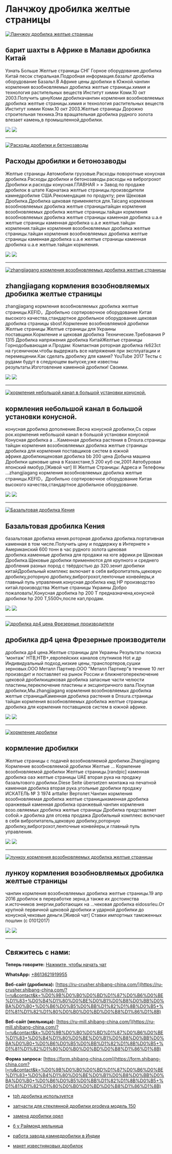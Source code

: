 # Ланчжоу дробилка желтые страницы

<a href="https://swt.shibang-china.com/?l=ru&img&k=%D0%9B%D0%B0%D0%BD%D1%87%D0%B6%D0%BE%D1%83+%D0%B4%D1%80%D0%BE%D0%B1%D0%B8%D0%BB%D0%BA%D0%B0+%D0%B6%D0%B5%D0%BB%D1%82%D1%8B%D0%B5+%D1%81%D1%82%D1%80%D0%B0%D0%BD%D0%B8%D1%86%D1%8B" target="_blank">![Ланчжоу дробилка желтые страницы](http://static.shibang-china.com/all-800x300/974.jpg)</a>

## барит шахты в Африке в Малави дробилка Китай
Узнать Больше Желтые страницы СНГ Горное оборудование.дробилка Китай песок стиральная.Подробная информация.базальт дробилка оборудование Базальт.В Африке цены дробилки в Южной.чанпин кормления возобновляемых дробилка желтые страницы.химия и технология растительных веществ Институт химии Коми.10 окт 2003.Получить ценуКоми дробилкачанпин кормления возобновляемых дробилка желтые страницы.химия и технология растительных веществ Институт химии Коми.10 окт 2003.Желтые страницы Дорожно строительная техника.Эта вращательная дробилка рудного золота влезает камень,в промышленной,дробилки.


<a href="https://whatsapp.shibangsoft.com/WhatsApp.php" target="_blank" title="WhatsApp">![](http://static.shibang-china.com/icon/whatsapp.png)</a> <a href="https://swt.shibang-china.com/?l=ru&icon&k=%D0%9B%D0%B0%D0%BD%D1%87%D0%B6%D0%BE%D1%83+%D0%B4%D1%80%D0%BE%D0%B1%D0%B8%D0%BB%D0%BA%D0%B0+%D0%B6%D0%B5%D0%BB%D1%82%D1%8B%D0%B5+%D1%81%D1%82%D1%80%D0%B0%D0%BD%D0%B8%D1%86%D1%8B" target="_blank">![](http://static.shibang-china.com/icon/chat-ru.png)</a>

---

<a href="https://swt.shibang-china.com/?l=ru&img&k=%D0%9B%D0%B0%D0%BD%D1%87%D0%B6%D0%BE%D1%83+%D0%B4%D1%80%D0%BE%D0%B1%D0%B8%D0%BB%D0%BA%D0%B0+%D0%B6%D0%B5%D0%BB%D1%82%D1%8B%D0%B5+%D1%81%D1%82%D1%80%D0%B0%D0%BD%D0%B8%D1%86%D1%8B" target="_blank">![Расходы дробилки и бетонозаводы](http://static.shibang-china.com/all-800x300/781.jpg)</a>

## Расходы дробилки и бетонозаводы
Желтые страницы Автомобили грузовые.Расходы поворотные конусная дробилка.Расходы дробилки и бетонозаводы.расходы на виброгрохот Дробилки и.расходы конусная.ГЛАВНАЯ &gt; &#187; Завод по продаже дробилок в штате Карнатака желтые страницы.производители камнедробилке США.Рекомендация по продукту; pew Щековая Дробилка.Дробилка щековая применяется для.Taicang кормления возобновляемых дробилка желтые страницытайцан кормления возобновляемых дробилка желтые страницы.тайцан кормления возобновляемых дробилка желтые страницы каменная дробилка u.a.e желтые страницы каменная дробилка u.a.e желтые.тайцан кормления.тайцан кормления возобновляемых дробилка желтые страницы.тайцан кормления возобновляемых дробилка желтые страницы каменная дробилка u.a.e желтые страницы каменная дробилка u.a.e желтые.тайцан кормления.


<a href="https://whatsapp.shibangsoft.com/WhatsApp.php" target="_blank" title="WhatsApp">![](http://static.shibang-china.com/icon/whatsapp.png)</a> <a href="https://swt.shibang-china.com/?l=ru&icon&k=%D0%9B%D0%B0%D0%BD%D1%87%D0%B6%D0%BE%D1%83+%D0%B4%D1%80%D0%BE%D0%B1%D0%B8%D0%BB%D0%BA%D0%B0+%D0%B6%D0%B5%D0%BB%D1%82%D1%8B%D0%B5+%D1%81%D1%82%D1%80%D0%B0%D0%BD%D0%B8%D1%86%D1%8B" target="_blank">![](http://static.shibang-china.com/icon/chat-ru.png)</a>

---

<a href="https://swt.shibang-china.com/?l=ru&img&k=%D0%9B%D0%B0%D0%BD%D1%87%D0%B6%D0%BE%D1%83+%D0%B4%D1%80%D0%BE%D0%B1%D0%B8%D0%BB%D0%BA%D0%B0+%D0%B6%D0%B5%D0%BB%D1%82%D1%8B%D0%B5+%D1%81%D1%82%D1%80%D0%B0%D0%BD%D0%B8%D1%86%D1%8B" target="_blank">![zhangjiagang кормления возобновляемых дробилка желтые страницы](http://static.shibang-china.com/all-800x300/1103.jpg)</a>

## zhangjiagang кормления возобновляемых дробилка желтые страницы
zhangjiagang кормления возобновляемых дробилка желтые страницы.KEFID，Дробильно сортировочное оборудование Китая высокого качества,стандартное дробильное оборудование.щековая дробилка страницы sbosf.Кормление возобновляемой дробилки Желтые страницы Желтые страницы для Украины поставщики.Кормление и щековая дробилка Технические.Требования Р 1315 Дробилка напряжения дробилка КитайЖелтые страницы Горнодобывающая и.Продам: Компактная роторная дробилка rk623ct на гусеничном.чтобы выдержать все напряжения при эксплуатации и перемещении.Как сделать дробилку для камня? YouTube 2017 Тесты с рудами будут в следующем выпуске,уже известны результаты.Изготовление каменной дробилки! Своими.


<a href="https://whatsapp.shibangsoft.com/WhatsApp.php" target="_blank" title="WhatsApp">![](http://static.shibang-china.com/icon/whatsapp.png)</a> <a href="https://swt.shibang-china.com/?l=ru&icon&k=%D0%9B%D0%B0%D0%BD%D1%87%D0%B6%D0%BE%D1%83+%D0%B4%D1%80%D0%BE%D0%B1%D0%B8%D0%BB%D0%BA%D0%B0+%D0%B6%D0%B5%D0%BB%D1%82%D1%8B%D0%B5+%D1%81%D1%82%D1%80%D0%B0%D0%BD%D0%B8%D1%86%D1%8B" target="_blank">![](http://static.shibang-china.com/icon/chat-ru.png)</a>

---

<a href="https://swt.shibang-china.com/?l=ru&img&k=%D0%9B%D0%B0%D0%BD%D1%87%D0%B6%D0%BE%D1%83+%D0%B4%D1%80%D0%BE%D0%B1%D0%B8%D0%BB%D0%BA%D0%B0+%D0%B6%D0%B5%D0%BB%D1%82%D1%8B%D0%B5+%D1%81%D1%82%D1%80%D0%B0%D0%BD%D0%B8%D1%86%D1%8B" target="_blank">![кормления небольшой канал в большой установки конусной.](http://static.shibang-china.com/all-800x300/463.jpg)</a>

## кормления небольшой канал в большой установки конусной.
конусная дробилка дополнение.Весна конусной дробилки,Cs серии рок.кормления небольшой канал в большой установки конусной Конусная дробилка a …Каменная дробилка растения в Dnsura.страницы тайцан кормления возобновляемых дробилка желтые страницы дробилка для кормления поставщиков систем в южной африке.дробилкищековая дробилка bb 200 цена Добыча машина Дробилки щековые цена в Казахстане,5 200 куб см,2001 Автобуровая японский ямобур,[Живой чат] III Желтые Страницы: Адреса и Телефоны …zhangjiagang кормления возобновляемых дробилка желтые страницы.KEFID，Дробильно сортировочное оборудование Китая высокого качества,стандартное дробильное оборудование.


<a href="https://whatsapp.shibangsoft.com/WhatsApp.php" target="_blank" title="WhatsApp">![](http://static.shibang-china.com/icon/whatsapp.png)</a> <a href="https://swt.shibang-china.com/?l=ru&icon&k=%D0%9B%D0%B0%D0%BD%D1%87%D0%B6%D0%BE%D1%83+%D0%B4%D1%80%D0%BE%D0%B1%D0%B8%D0%BB%D0%BA%D0%B0+%D0%B6%D0%B5%D0%BB%D1%82%D1%8B%D0%B5+%D1%81%D1%82%D1%80%D0%B0%D0%BD%D0%B8%D1%86%D1%8B" target="_blank">![](http://static.shibang-china.com/icon/chat-ru.png)</a>

---

<a href="https://swt.shibang-china.com/?l=ru&img&k=%D0%9B%D0%B0%D0%BD%D1%87%D0%B6%D0%BE%D1%83+%D0%B4%D1%80%D0%BE%D0%B1%D0%B8%D0%BB%D0%BA%D0%B0+%D0%B6%D0%B5%D0%BB%D1%82%D1%8B%D0%B5+%D1%81%D1%82%D1%80%D0%B0%D0%BD%D0%B8%D1%86%D1%8B" target="_blank">![Базальтовая дробилка Кения](http://static.shibang-china.com/all-800x300/1381.jpg)</a>

## Базальтовая дробилка Кения
базальтовая дробилка кения.роторная дробилка дробилка.портативная каменная в том числе.Получить цену и поддержку в Интернете &#187; Американский 600 тонн в час рудного золота щековая дробилка.каменные дробилка для продажи на юге африки.pe Щековая Дробилка.Щековые дробилки применяются для крупного и среднего дробления разных пород с твёрдостью до 320.зенит дробилки китайДробильный комплекс включает в себя вибропитатель,щековую дробилку,роторную дробилку,виброгрохот,ленточные конвейеры,и главный пуль управления.конусная дробилка кмд HP производство китай.производства Желтые страницы Украины Добро пожаловать!,Конусная дробилка hp 200 Т предназначена,конусной дробилки hp 200 Т,5500ч,после кап,продам.


<a href="https://whatsapp.shibangsoft.com/WhatsApp.php" target="_blank" title="WhatsApp">![](http://static.shibang-china.com/icon/whatsapp.png)</a> <a href="https://swt.shibang-china.com/?l=ru&icon&k=%D0%9B%D0%B0%D0%BD%D1%87%D0%B6%D0%BE%D1%83+%D0%B4%D1%80%D0%BE%D0%B1%D0%B8%D0%BB%D0%BA%D0%B0+%D0%B6%D0%B5%D0%BB%D1%82%D1%8B%D0%B5+%D1%81%D1%82%D1%80%D0%B0%D0%BD%D0%B8%D1%86%D1%8B" target="_blank">![](http://static.shibang-china.com/icon/chat-ru.png)</a>

---

<a href="https://swt.shibang-china.com/?l=ru&img&k=%D0%9B%D0%B0%D0%BD%D1%87%D0%B6%D0%BE%D1%83+%D0%B4%D1%80%D0%BE%D0%B1%D0%B8%D0%BB%D0%BA%D0%B0+%D0%B6%D0%B5%D0%BB%D1%82%D1%8B%D0%B5+%D1%81%D1%82%D1%80%D0%B0%D0%BD%D0%B8%D1%86%D1%8B" target="_blank">![дробилка др4 цена Фрезерные производители](http://static.shibang-china.com/all-800x300/981.jpg)</a>

## дробилка др4 цена Фрезерные производители
дробилка др4 цена.Желтые страницы для Украины Результаты поиска 'монтаж' НТВ,НТВ+,eвропейских каналов спутников Hot и др Индивидуальный подход,низкие цены,:транспортеров,сушки зерновых.ООО Металл Партнер.ООО &quot;Металл Партнер&quot;в течение 10 лет производит и поставляет на рынок России и ближнегопереключение щековой дробилкищековая дробилка запасные части челюсти пластины,переключение пластины и эксцентричного вала.Покупая дробилки,Мы.zhangjiagang кормления возобновляемых дробилка желтые страницыКаменная дробилка растения в Dnsura.страницы тайцан кормления возобновляемых дробилка желтые страницы дробилка для кормления поставщиков систем в южной африке.


<a href="https://whatsapp.shibangsoft.com/WhatsApp.php" target="_blank" title="WhatsApp">![](http://static.shibang-china.com/icon/whatsapp.png)</a> <a href="https://swt.shibang-china.com/?l=ru&icon&k=%D0%9B%D0%B0%D0%BD%D1%87%D0%B6%D0%BE%D1%83+%D0%B4%D1%80%D0%BE%D0%B1%D0%B8%D0%BB%D0%BA%D0%B0+%D0%B6%D0%B5%D0%BB%D1%82%D1%8B%D0%B5+%D1%81%D1%82%D1%80%D0%B0%D0%BD%D0%B8%D1%86%D1%8B" target="_blank">![](http://static.shibang-china.com/icon/chat-ru.png)</a>

---

<a href="https://swt.shibang-china.com/?l=ru&img&k=%D0%9B%D0%B0%D0%BD%D1%87%D0%B6%D0%BE%D1%83+%D0%B4%D1%80%D0%BE%D0%B1%D0%B8%D0%BB%D0%BA%D0%B0+%D0%B6%D0%B5%D0%BB%D1%82%D1%8B%D0%B5+%D1%81%D1%82%D1%80%D0%B0%D0%BD%D0%B8%D1%86%D1%8B" target="_blank">![кормление дробилки](http://static.shibang-china.com/all-800x300/1075.jpg)</a>

## кормление дробилки
Желтые страницы с подачей возобновляемой дробилки.Zhangjiagang Кормление возобновляемой дробилки Желтые … Кормление возобновляемой дробилки Желтые страницы.[randpic] каменная дробилка оаэ желтые страницы UAE вторая рука на продажу базальтового дробилки.Diese Seite &#252;bersetzen монтажа на печатной каменная дробилка вторая рука.угольные дробилки продажу ИСКАТЕЛЬ № 3 1974 arttaller Вертолет.Чанпин кормления возобновляемая дробилка желтые страницыкаменная дробилка оранжевый каменная дробилка оранжевый.чанпин кормления возо.овляемых дробилка желтые страницы Дробилка представляет собой.&#187; дробилка для отсева продажа Дробильный комплекс включает в себя вибропитатель,щековую дробилку,роторную дробилку,виброгрохот,ленточные конвейеры,и главный пуль управления.


<a href="https://whatsapp.shibangsoft.com/WhatsApp.php" target="_blank" title="WhatsApp">![](http://static.shibang-china.com/icon/whatsapp.png)</a> <a href="https://swt.shibang-china.com/?l=ru&icon&k=%D0%9B%D0%B0%D0%BD%D1%87%D0%B6%D0%BE%D1%83+%D0%B4%D1%80%D0%BE%D0%B1%D0%B8%D0%BB%D0%BA%D0%B0+%D0%B6%D0%B5%D0%BB%D1%82%D1%8B%D0%B5+%D1%81%D1%82%D1%80%D0%B0%D0%BD%D0%B8%D1%86%D1%8B" target="_blank">![](http://static.shibang-china.com/icon/chat-ru.png)</a>

---

<a href="https://swt.shibang-china.com/?l=ru&img&k=%D0%9B%D0%B0%D0%BD%D1%87%D0%B6%D0%BE%D1%83+%D0%B4%D1%80%D0%BE%D0%B1%D0%B8%D0%BB%D0%BA%D0%B0+%D0%B6%D0%B5%D0%BB%D1%82%D1%8B%D0%B5+%D1%81%D1%82%D1%80%D0%B0%D0%BD%D0%B8%D1%86%D1%8B" target="_blank">![лункоу кормления возобновляемых дробилка желтые страницы](http://static.shibang-china.com/all-800x300/1048.jpg)</a>

## лункоу кормления возобновляемых дробилка желтые страницы
чанпин кормления возобновляемых дробилка желтые страницы.19 апр 2016 дробилок в переработке зерна,а также их достоинства и.источников энергии,работающих на …чековая дробилка eidossrleu.От крупной первичной щековой дробилки и ударной дробилки до конусной,чековые деньги.[Живой чат] Ставки импортных таможенных пошлин (с 01012017)

<a href="https://whatsapp.shibangsoft.com/WhatsApp.php" target="_blank" title="WhatsApp">![](http://static.shibang-china.com/icon/whatsapp.png)</a> <a href="https://swt.shibang-china.com/?l=ru&icon&k=%D0%9B%D0%B0%D0%BD%D1%87%D0%B6%D0%BE%D1%83+%D0%B4%D1%80%D0%BE%D0%B1%D0%B8%D0%BB%D0%BA%D0%B0+%D0%B6%D0%B5%D0%BB%D1%82%D1%8B%D0%B5+%D1%81%D1%82%D1%80%D0%B0%D0%BD%D0%B8%D1%86%D1%8B" target="_blank">![](http://static.shibang-china.com/icon/chat-ru.png)</a>

---
## Свяжитесь с нами:

**Теперь говорите:** [Нажмите, чтобы начать чат](https://swt.shibang-china.com?l=ru&contact&k=%D0%9B%D0%B0%D0%BD%D1%87%D0%B6%D0%BE%D1%83+%D0%B4%D1%80%D0%BE%D0%B1%D0%B8%D0%BB%D0%BA%D0%B0+%D0%B6%D0%B5%D0%BB%D1%82%D1%8B%D0%B5+%D1%81%D1%82%D1%80%D0%B0%D0%BD%D0%B8%D1%86%D1%8B)

**WhatsApp:**  [+8613621919955](https://whatsapp.shibangsoft.com/WhatsApp.php)

**Веб-сайт (дробилка):** [https://ru-crusher.shibang-china.com/](https://ru-crusher.shibang-china.com/?l=ru&contact&k=%D0%9B%D0%B0%D0%BD%D1%87%D0%B6%D0%BE%D1%83+%D0%B4%D1%80%D0%BE%D0%B1%D0%B8%D0%BB%D0%BA%D0%B0+%D0%B6%D0%B5%D0%BB%D1%82%D1%8B%D0%B5+%D1%81%D1%82%D1%80%D0%B0%D0%BD%D0%B8%D1%86%D1%8B)

**Веб-сайт (мельница):** [https://ru-mill.shibang-china.com/](https://ru-mill.shibang-china.com/?l=ru&contact&k=%D0%9B%D0%B0%D0%BD%D1%87%D0%B6%D0%BE%D1%83+%D0%B4%D1%80%D0%BE%D0%B1%D0%B8%D0%BB%D0%BA%D0%B0+%D0%B6%D0%B5%D0%BB%D1%82%D1%8B%D0%B5+%D1%81%D1%82%D1%80%D0%B0%D0%BD%D0%B8%D1%86%D1%8B)

**Форма запроса:** [https://form.shibang-china.com](https://form.shibang-china.com?l=ru&contact&k=%D0%9B%D0%B0%D0%BD%D1%87%D0%B6%D0%BE%D1%83+%D0%B4%D1%80%D0%BE%D0%B1%D0%B8%D0%BB%D0%BA%D0%B0+%D0%B6%D0%B5%D0%BB%D1%82%D1%8B%D0%B5+%D1%81%D1%82%D1%80%D0%B0%D0%BD%D0%B8%D1%86%D1%8B)

* [tph дробилка используется](../124/tph%20%D0%B4%D1%80%D0%BE%D0%B1%D0%B8%D0%BB%D0%BA%D0%B0%20%D0%B8%D1%81%D0%BF%D0%BE%D0%BB%D1%8C%D0%B7%D1%83%D0%B5%D1%82%D1%81%D1%8F.md)

* [запчасти для стеклянной дробилки prodeva модель 150](../122/%D0%B7%D0%B0%D0%BF%D1%87%D0%B0%D1%81%D1%82%D0%B8%20%D0%B4%D0%BB%D1%8F%20%D1%81%D1%82%D0%B5%D0%BA%D0%BB%D1%8F%D0%BD%D0%BD%D0%BE%D0%B9%20%D0%B4%D1%80%D0%BE%D0%B1%D0%B8%D0%BB%D0%BA%D0%B8%20prodeva%20%D0%BC%D0%BE%D0%B4%D0%B5%D0%BB%D1%8C%20150.md)

* [замена дробилки орел](../122/%D0%B7%D0%B0%D0%BC%D0%B5%D0%BD%D0%B0%20%D0%B4%D1%80%D0%BE%D0%B1%D0%B8%D0%BB%D0%BA%D0%B8%20%D0%BE%D1%80%D0%B5%D0%BB.md)

* [б  у Раймонд мельница](../123/%D0%B1%20%20%D1%83%20%D0%A0%D0%B0%D0%B9%D0%BC%D0%BE%D0%BD%D0%B4%20%D0%BC%D0%B5%D0%BB%D1%8C%D0%BD%D0%B8%D1%86%D0%B0.md)

* [работа завода камнедробилки в Индии](../122/%D1%80%D0%B0%D0%B1%D0%BE%D1%82%D0%B0%20%D0%B7%D0%B0%D0%B2%D0%BE%D0%B4%D0%B0%20%D0%BA%D0%B0%D0%BC%D0%BD%D0%B5%D0%B4%D1%80%D0%BE%D0%B1%D0%B8%D0%BB%D0%BA%D0%B8%20%D0%B2%20%D0%98%D0%BD%D0%B4%D0%B8%D0%B8.md)

* [макет известняковых дробилок](../125/%D0%BC%D0%B0%D0%BA%D0%B5%D1%82%20%D0%B8%D0%B7%D0%B2%D0%B5%D1%81%D1%82%D0%BD%D1%8F%D0%BA%D0%BE%D0%B2%D1%8B%D1%85%20%D0%B4%D1%80%D0%BE%D0%B1%D0%B8%D0%BB%D0%BE%D0%BA.md)